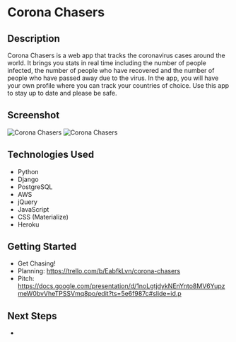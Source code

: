 # Corona Chasers

## Description
Corona Chasers is a web app that tracks the coronavirus cases around the world. It brings you stats in real time including the number of people infected, the number of people who have recovered and the number of people who have passed away due to the virus. In the app, you will have your own profile where you can track your countries of choice. Use this app to stay up to date and please be safe.

## Screenshot
![Corona Chasers]()
![Corona Chasers]()

## Technologies Used
- Python
- Django
- PostgreSQL
- AWS
- jQuery
- JavaScript
- CSS (Materialize)
- Heroku

## Getting Started
- Get Chasing!
- Planning: https://trello.com/b/EabfkLvn/corona-chasers
- Pitch: https://docs.google.com/presentation/d/1noLgtjdykNEnYnto8MV6YupzmeW0bvVheTPSSVmq8po/edit?ts=5e6f987c#slide=id.p

## Next Steps
- 